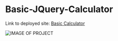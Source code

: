 # Basic-JQuery-Calculator

Link to deployed site: [Basic Calculator](https://mathcodes.github.io/Basic-Calculator/)

![IMAGE OF PROJECT](https://github.com/mathcodes/Basic-JQuery-Calculator/blob/master/calculator.png?raw=true) 
